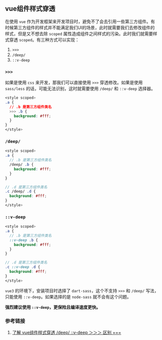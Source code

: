 ## vue组件样式穿透

在使用 `vue` 作为开发框架来开发项目时，避免不了会去引用一些第三方组件。有时候第三方组件的样式并不能满足我们UI的场景，此时就需要我们去修改组件的样式，但是又不想去除 `scoped` 属性造成组件之间样式的污染。此时我们就需要样式穿透 `scoped`。有三种方式可以实现：
1. `>>>`
2. `/deep/`
3. `::v-deep`
   
### `>>>`
如果是使用 `css` 来开发，那我们可以直接使用 `>>>` 穿透修改。如果是使用 `sass/less` 的话，可能无法识别，这时就需要使用 `/deep/` 和 `::v-deep` 选择器。

```css
<style scoped>
.a {
  // .b 是第三方组件类名
  >>> .b {
    background: #fff;
  }
}
</style>
```

### `/deep/`
```scss
<style scoped>
.a {
  // .b 是第三方组件类名
  /deep/ .b {
    background: #fff;
  }
}

// .d 是第三方组件类名
.c /deep/ .d {
  background: #fff;
}
</style>
```

### `::v-deep`
```scss
<style scoped>
.a {
  // .b 是第三方组件类名
  ::v-deep .b {
    background: #fff;
  }
}

// .d 是第三方组件类名
.c ::v-deep .d {
  background: #fff;
}
</style>
```

`vue3` 的环境下，安装项目时选择了 `dart-sass`，这个不支持 `>>>` 和 `/deep/` 写法，只能使用 `::v-deep`。如果选择的是 `node-sass` 就不会有这个问题。

**强烈建议使用 `::v-deep`，更保险且编译速度更快。**

### 参考链接
1. [了解 vue组件样式穿透 /deep/ ::v-deep ＞＞＞ 区别 ===](https://blog.csdn.net/weixin_58726419/article/details/120961244)
